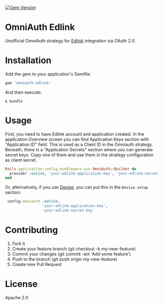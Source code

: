 [![Gem Version](https://badge.fury.io/rb/omniauth-edlink.svg)](https://badge.fury.io/rb/omniauth-edlink)

# OmniAuth Edlink
Unofficial OmniAuth strategy for [Edlink](https://ed.link) integration via OAuth 2.0.

# Installation

Add the gem to your application's Gemfile:

```ruby
gem 'omniauth-edlink'
```
And then execute:

```
$ bundle
```

# Usage

First, you need to have Edlink account and application created. In the application Overview screen you can find
Application Keys section with "Application ID" field. This is used as a Client ID in the Omniauth strategy.
Beneath, there is a "Application Secrets" section where you can generate secret keys. Copy one of them and use them
in the strategy configuration as client secret.

```ruby
Rails.application.config.middleware.use OmniAuth::Builder do
  provider :edlink, 'your-edlink-application-key', 'your-edlink-secret-key'
end
```

Or, alternatively, if you use [Devise](https://github.com/plataformatec/devise), you can put this in the `Devise.setup` section:

```ruby
 config.omniauth :edlink,
                 'your-edlink-application-key',
                 'your-edlink-secret-key'
```

# Contributing
1. Fork it
2. Create your feature branch (git checkout -b my-new-feature)
3. Commit your changes (git commit -am 'Add some feature')
4. Push to the branch (git push origin my-new-feature)
5. Create new Pull Request

# License
Apache 2.0
